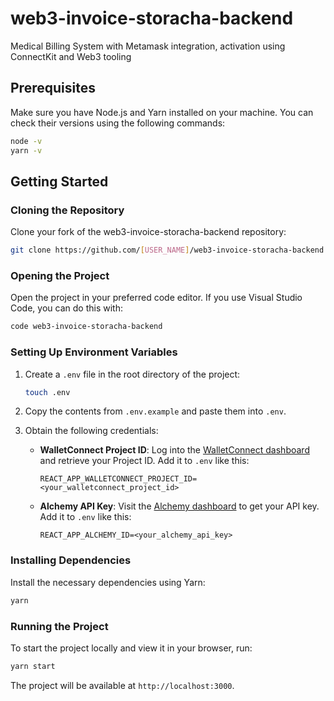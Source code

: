 # web3-invoice-storacha-backend
Medical Billing System with Metamask integration, activation using  ConnectKit and Web3 tooling

## Prerequisites

Make sure you have Node.js and Yarn installed on your machine. You can check their versions using the following commands:

```bash
node -v
yarn -v
```

## Getting Started

### Cloning the Repository

Clone your fork of the web3-invoice-storacha-backend repository:

```bash
git clone https://github.com/[USER_NAME]/web3-invoice-storacha-backend
```

### Opening the Project

Open the project in your preferred code editor. If you use Visual Studio Code, you can do this with:

```bash
code web3-invoice-storacha-backend
```

### Setting Up Environment Variables

1. Create a `.env` file in the root directory of the project:

   ```bash
   touch .env
   ```

2. Copy the contents from `.env.example` and paste them into `.env`.

3. Obtain the following credentials:

   - **WalletConnect Project ID**: Log into the [WalletConnect dashboard](https://walletconnect.com/) and retrieve your Project ID. Add it to `.env` like this:
     ```
     REACT_APP_WALLETCONNECT_PROJECT_ID=<your_walletconnect_project_id>
     ```

   - **Alchemy API Key**: Visit the [Alchemy dashboard](https://dashboard.alchemy.com/) to get your API key. Add it to `.env` like this:
     ```
     REACT_APP_ALCHEMY_ID=<your_alchemy_api_key>
     ```

### Installing Dependencies

Install the necessary dependencies using Yarn:

```bash
yarn
```

### Running the Project

To start the project locally and view it in your browser, run:

```bash
yarn start
```

The project will be available at `http://localhost:3000`.
